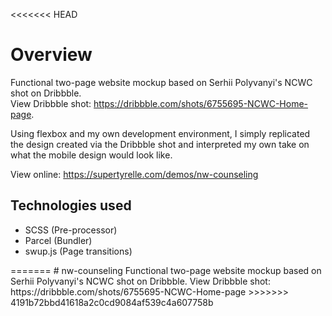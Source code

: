 <<<<<<< HEAD
# Overview
Functional two-page website mockup based on Serhii Polyvanyi's NCWC shot on Dribbble.  
View Dribbble shot: https://dribbble.com/shots/6755695-NCWC-Home-page.  

Using flexbox and my own development environment, I simply replicated the design created via the Dribbble shot and interpreted my own take on what the mobile design would look like.

View online: https://supertyrelle.com/demos/nw-counseling  

## Technologies used
<ul>
<li>SCSS (Pre-processor)</li>
<li>Parcel (Bundler)</li>
<li>swup.js (Page transitions)</li>
</ul>
=======
# nw-counseling
Functional two-page website mockup based on Serhii Polyvanyi's NCWC shot on Dribbble.
View Dribbble shot: https://dribbble.com/shots/6755695-NCWC-Home-page
>>>>>>> 4191b72bbd41618a2c0cd9084af539c4a607758b
